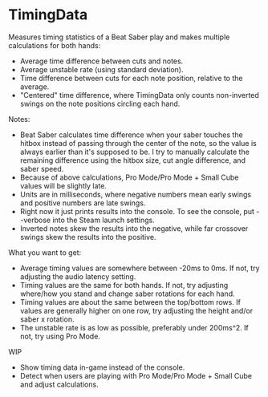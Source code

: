 # TimingData
Measures timing statistics of a Beat Saber play and makes multiple calculations for both hands:
- Average time difference between cuts and notes.
- Average unstable rate (using standard deviation).
- Time difference between cuts for each note position, relative to the average.
- "Centered" time difference, where TimingData only counts non-inverted swings on the note positions circling each hand.

Notes:
- Beat Saber calculates time difference when your saber touches the hitbox instead of passing through the center of the note, so the value is always earlier than it's supposed to be. I try to manually calculate the remaining difference using the hitbox size, cut angle difference, and saber speed.
- Because of above calculations, Pro Mode/Pro Mode + Small Cube values will be slightly late.
- Units are in milliseconds, where negative numbers mean early swings and positive numbers are late swings.
- Right now it just prints results into the console. To see the console, put --verbose into the Steam launch settings.
- Inverted notes skew the results into the negative, while far crossover swings skew the results into the positive.

What you want to get:
- Average timing values are somewhere between -20ms to 0ms. If not, try adjusting the audio latency setting.
- Timing values are the same for both hands. If not, try adjusting where/how you stand and change saber rotations for each hand.
- Timing values are about the same between the top/bottom rows. If values are generally higher on one row, try adjusting the height and/or saber x rotation.
- The unstable rate is as low as possible, preferably under 200ms^2. If not, try using Pro Mode.

WIP
- Show timing data in-game instead of the console.
- Detect when users are playing with Pro Mode/Pro Mode + Small Cube and adjust calculations.
